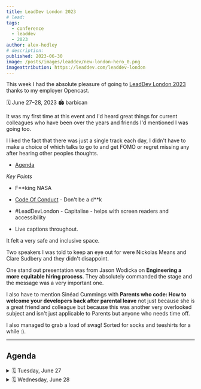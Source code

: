 ```yaml
---
title: LeadDev London 2023
# lead:
tags:
  - conference
  - leaddev
  - 2023
author: alex-hedley
# description:
published: 2023-06-30
image: /posts/images/leaddev/new-london-hero_0.png
imageattribution: https://leaddev.com/leaddev-london
---
```


<!-- LeadDev London 2023 -->

This week I had the absolute pleasure of going to [LeadDev London 2023](https://leaddev.com/leaddev-london-2023) thanks to my employer Opencast.

🗓️ June 27–28, 2023
🏟️ barbican

It was my first time at this event and I'd heard great things for current colleagues who have been over the years and friends I'd mentioned I was going too.

I liked the fact that there was just a single track each day, I didn't have to make a choice of which talks to go to and get FOMO or regret missing any after hearing other peoples thoughts.

- [Agenda](https://leaddev.com/leaddev-london/agenda-2023)

_Key Points_

- F\*\*king NASA

- [Code Of Conduct](https://leaddev.com/code-conduct) - Don't be a d\*\*k

- #LeadDevLondon - Capitalise - helps with screen readers and accessibility

- Live captions throughout.

It felt a very safe and inclusive space.

Two speakers I was told to keep an eye out for were Nickolas Means and Clare Sudbery and they didn't disappoint.

One stand out presentation was from Jason Wodicka on **Engineering a more equitable hiring process**. They absolutely commanded the stage and the message was a very important one.

I also have to mention Sinéad Cummings with **Parents who code: How to welcome your developers back after parental leave** not just because she is a great friend and colleague but because this was another very overlooked subject and isn't just applicable to Parents but anyone who needs time off.

I also managed to grab a load of swag! Sorted for socks and teeshirts for a while :).

---

## Agenda

<details>
    <summary>🗓️ Tuesday, June 27</summary>

**Managing at the Threshold: Examining our Principles in a Moment of Change**

Managing at the Threshold: Examining our Principles in a Moment of Change

David Yee  
VP of Engineering • The New York Times

**Compassionate on-call**

In this talk, we’ll discuss how to build a compassionate on-call rota, and how that can help build sustainable and high performing teams.

Lisa Karlin Curtis  
Software Engineer • incident.io

**Red 2.0: Transforming a Game Company**

A look at how the Tech Team at CD Projekt applied the Red 2.0 Manifesto as part of a company-wide transformation after the release of Cyberpunk 2077.

Colin Walder  
Engineering Director, Management and Audio • CD Projekt Red

**What do you mean there’s no onboarding plan for engineering managers?**

Daniel Korn shares his four-week onboarding process for engineering leads that emphasizes peopleware, tech leadership, and delivery management. He provides a behind-the-scenes look at this super adaptable process, which uses a framework of ‘sessions’ and ‘experiences’ - and shares everything from his mistakes to his insights.

Daniel Korn  
Director of Engineering • Lemonade

**Code is Poetry**

In this talk, I will talk about how to write good readable code, ticket descriptions, bug patches et al in PHP and Javascript.

Niranjan Uma Shankar  
Head of Acquisition Growth Engineering • Automattic Inc

**Why Onboarding to a Company's Legacy Codebase Sucks, and How to Make it Work for Your Team**

In this talk, I will be discussing the history and context of the problems that plague codebase onboarding. And with problems comes solutions such as tips and tools that make it easier for engineers to onboard a legacy codebase.

Shanea Leven  
Founder + CEO • CodeSee

**Making the Move to Manager: Common Pitfalls for New Engineering Leaders**

This talk, which will primarily focus on challenges involved with people leadership, will broadly cover: - How to rebrand yourself as a new engineering leader - How to build trust with a new team without prior experience or credibility - How to delegate effectively - How to balance proactive leadership without micromanaging.

Jacqueline Pan  
Software Engineering Team Lead • Bloomberg

Marlena Lui  
Software Engineering Team Lead • Bloomberg

**"I'm happy where I am" - Supporting team members that aren't seeking progression**

Realistically not everyone can or wants to be a Lead Engineer/Engineering Manager/Staff Engineer and nor should we be pushing people into roles they either have no interest in or have done before and not enjoyed.

Ryan MacGillivray  
Software Engineer • Easol

**How to drive pace in your team 🏃🏽‍♀️**

By the end of the talk, folks will have received actionable advice that'll help them improve their teams' delivery and pace without a data-first approach.

Alicia Collymore  
Engineering Manager • incident.io

**How we support making architectural decisions**

During the talk, we'll make a deep dive from the principles based on which this group operates to the specific how-to that made its work beneficial for the company and share what we've learned from this whole experience so far.

Olena Sovyn  
Staff Software Engineer • Webflow

**Where we’re going wrong with developer productivity**

In this talk, I want to propose a different, science-backed approach to productivity using research evidence from a study with 1200+ developers: developer thriving.

Cat Hicks  
VP of Research Insights & Director of Developer Success Lab, Flow • Pluralsight Flow

**Engineering a more equitable hiring process**

In this talk, Jason lays out some of the places where bias enters our hiring process, and shares concrete actions you can take to make your own hiring more efficient, equitable, and effective.

Jason Wodicka  
Principal Developer • Advocate Karat

**How to effectively “Spike” a complex technical project**

In this talk, I’ll go over what a spike is, how to successfully spike a project, and lessons that I’ve learned from leading several technically complex projects, across 3 different companies, and various different teams.

Aditya Bansal  
Founding Engineer • Cortex

**The 9.1 Magnitude Meltdown at Fukushima**

It was mid-afternoon on Friday, March 11, 2011 when the ground in Tōhoku began to shake. To the operators at Fukushima Daiichi nuclear power plant, it seemed like the shaking would never stop. The way their team operated during that fateful week has a lot to teach us about helping our own teams be at their best, both in crisis and out.

Nickolas Means  
VP of Engineering • Sym

</details>

<details>
    <summary>🗓️ Wednesday, June 28</summary>

**Building bridges: The art of crafting seamless partnerships between engineering, product, and design**

Panel discussion

James Stanier  
Director of Engineering • Shopify

Winter Wei  
Senior UX Manager • Shopify

Janet Balneaves  
Product Director • Shopify

**Riding the rollercoaster of emotions**

This talk covers key topics such as understanding and managing emotions, reflecting on them, developing emotional intelligence, and being in control of our thoughts.

Gabriel Michels  
Director of Engineering • Choco

**Platform engineering is all about product**

You will leave this talk with: - An understanding of platform engineering and how it relates to DevOps? - What makes an IDP and a platform team successful? - Practices you can use to build a successful platform, and pitfalls to avoid.

Gal Bashan  
Director of engineering • Cisco

**Cultural post mortems: an approach to learning and recovering when your people systems fail**

In this talk, we’ll share how we planned and executed recovery work. Our aim is to inspire you to consider a systems approach when something with your team goes wrong, and we’ll provide a template for what we think worked well.

Winna Bridgewater  
Principal Engineer • Syntasso

**Strategies for succeeding as a underrepresented engineering leader**

I’ll be drawing on my experience as a Lead Engineer at NASA Jet Propulsion Laboratory and as a woman to provide strategies for how to succeed at work, alongside my own stories of how I’ve put these into practice.

Rafia Qutab Kilian  
Lead Full Stack Software Engineer • NASA Jet Propulsion Laboratory

**Feature flags unleashed**

In this talk, I'll show you how you can use feature flags to run complex data migrations, enable canary releases, easily build plans on top of your product, customize for specific clients, and much more.

Roger Gros  
Senior Engineering Manager • Factorial

**Build a data-driven on-call workflow for your team with atomic habits**

This talk will walk you through a data-driven on-call framework, clearly derived from first principles. You will get the WHY, our journey towards adoption, and the results after more than 2 years of implementation.

Bianca Costache  
Engineering Manager • Adobe

**Keeping your team health after a layoff**

In this presentation I will discuss how we can support and care for the team and then move forward, based on what I experienced at Loggi, where it was possible to overcome in a healthy way.

Leandro César Silva  
Senior Engineering Manager • Loggi Tech

**Parents who code: How to welcome your developers back after parental leave**

I am going to talk through how you, as Development Leaders, can provide visibility of key decisions to those who have been on leave, ensure they aren’t overlooked during their period of absence and how you can prevent cognitive overload when they return, guaranteeing your best and brightest return feeling empowered, valued, and ready to code.

Sinéad Cummings  
Senior Consultant • Opencast Software

**Creating inclusive career ladders**

In this talk, we’ll cover some common pitfalls, and will go through a practical set of prompts to help you make sure your career ladder can work well for everyone.

Sally Lait  
Engineering Director – Safety & Integrity • Bumble

**Building for the Underserved, Solving for All**

This talk will remind us about the levels and weight of responsibility we carry as builders and leads in tech, zero in on the need for prioritising people-centric approaches in the design and development decisions we make everyday and implore us to move beyond only employing best practices in our work.

Serah Njambi Kiburu
Senior Developer Advocate • Spotify

**Driving positive change through performance improvement plans**

This talk describes an approach to PIPs in which the manager helps to set the employee up for success.

Cristina Yenyxe Gonzalez Garcia  
Director of Engineering • eyeo

**Exit plans and how to talk about them**

This talk covers why the answer to that question is important, how to set up the culture to enable the conversation, how to actually have the conversations once the foundation is laid, and the benefits that both employees and the company get out of it.

David Kiger  
Director of Engineering • Yelp

**Orchestrating thousands of bots from the cloud**

We now provide an end-to-end platform for smart online grocery to some of the world’s largest grocery retailers. At the heart of our model are automated warehouses which are the most advanced of their kind. Thousands of bots collaborate seamlessly on 3D grids to fulfil customer orders.

James Donkin  
CTO • Ocado

**The awful agony of the app store: When software delivery goes wrong**

This talk is a dramatic tale of ups and downs, tears and triumph, and the very sharp end of the sunk cost fallacy. Via the rollercoaster ride of a failed iOS app, Clare uses the experience to highlight several key components that contribute to successful software development… and offer understanding to those facing obstacles beyond their control.

Clare Sudbery  
Independent Technical Coach • Sudbery Software Engineering Ltd

</details>
